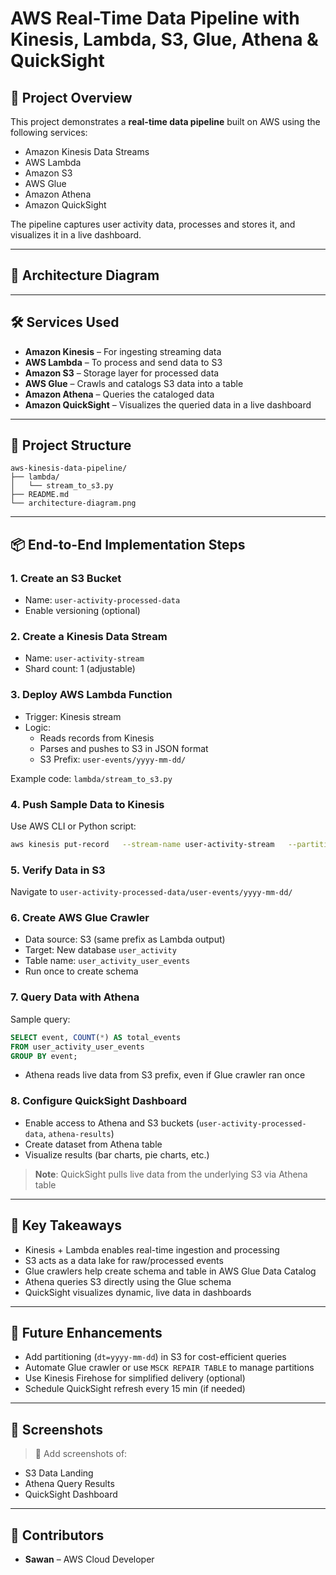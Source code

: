 
# AWS Real-Time Data Pipeline with Kinesis, Lambda, S3, Glue, Athena & QuickSight

## 🚀 Project Overview

This project demonstrates a **real-time data pipeline** built on AWS using the following services:

- Amazon Kinesis Data Streams
- AWS Lambda
- Amazon S3
- AWS Glue
- Amazon Athena
- Amazon QuickSight

The pipeline captures user activity data, processes and stores it, and visualizes it in a live dashboard.

---

## 📌 Architecture Diagram



---

## 🛠️ Services Used

- **Amazon Kinesis** – For ingesting streaming data
- **AWS Lambda** – To process and send data to S3
- **Amazon S3** – Storage layer for processed data
- **AWS Glue** – Crawls and catalogs S3 data into a table
- **Amazon Athena** – Queries the cataloged data
- **Amazon QuickSight** – Visualizes the queried data in a live dashboard

---

## 📂 Project Structure

```
aws-kinesis-data-pipeline/
├── lambda/
│   └── stream_to_s3.py
├── README.md
└── architecture-diagram.png
```

---

## 📦 End-to-End Implementation Steps

### 1. **Create an S3 Bucket**

- Name: `user-activity-processed-data`
- Enable versioning (optional)

### 2. **Create a Kinesis Data Stream**

- Name: `user-activity-stream`
- Shard count: 1 (adjustable)

### 3. **Deploy AWS Lambda Function**

- Trigger: Kinesis stream
- Logic:
  - Reads records from Kinesis
  - Parses and pushes to S3 in JSON format
  - S3 Prefix: `user-events/yyyy-mm-dd/`

Example code: `lambda/stream_to_s3.py`

### 4. **Push Sample Data to Kinesis**

Use AWS CLI or Python script:

```bash
aws kinesis put-record   --stream-name user-activity-stream   --partition-key 1234   --data '{"event": "login", "user_id": "u1"}'
```

### 5. **Verify Data in S3**

Navigate to `user-activity-processed-data/user-events/yyyy-mm-dd/`

### 6. **Create AWS Glue Crawler**

- Data source: S3 (same prefix as Lambda output)
- Target: New database `user_activity`
- Table name: `user_activity_user_events`
- Run once to create schema

### 7. **Query Data with Athena**

Sample query:

```sql
SELECT event, COUNT(*) AS total_events
FROM user_activity_user_events
GROUP BY event;
```

- Athena reads live data from S3 prefix, even if Glue crawler ran once

### 8. **Configure QuickSight Dashboard**

- Enable access to Athena and S3 buckets (`user-activity-processed-data`, `athena-results`)
- Create dataset from Athena table
- Visualize results (bar charts, pie charts, etc.)

> **Note**: QuickSight pulls live data from the underlying S3 via Athena table

---

## 🧠 Key Takeaways

- Kinesis + Lambda enables real-time ingestion and processing
- S3 acts as a data lake for raw/processed events
- Glue crawlers help create schema and table in AWS Glue Data Catalog
- Athena queries S3 directly using the Glue schema
- QuickSight visualizes dynamic, live data in dashboards

---

## 🧹 Future Enhancements

- Add partitioning (`dt=yyyy-mm-dd`) in S3 for cost-efficient queries
- Automate Glue crawler or use `MSCK REPAIR TABLE` to manage partitions
- Use Kinesis Firehose for simplified delivery (optional)
- Schedule QuickSight refresh every 15 min (if needed)

---

## 📸 Screenshots

> 📁 Add screenshots of:

- S3 Data Landing
- Athena Query Results
- QuickSight Dashboard

---

## 🤝 Contributors

- **Sawan** – AWS Cloud Developer

